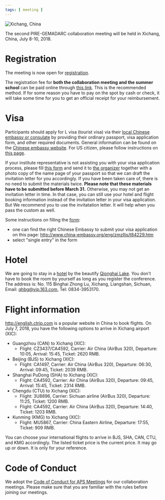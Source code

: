 ```yaml
---
tags: [ meeting ]
---
```


![Xichang, China](https://drive.google.com/uc?id=1LlOecTJfrjyPGYUeNNYadbR0tiThvAIR)

The second PIRE-GEMADARC collaboration meeting will be held in Xichang, China, July 8-10, 2018.

# Registration

The meeting is now open for [registration](https://goo.gl/forms/FD5tCYE1MTWbSd753).

The registration fee for **both the collaboration meeting and the summer school** can be paid online through [this link](http://www.coyotestore.usd.edu/category-s/101.htm). This is the recommended method. If for some reason you have to pay on the spot by cash or check, it will take some time for you to get an official receipt for your reimbursement.

# Visa

Participants should apply for L visa (tourist visa) via their [local Chinese embassy or consulate](http://www.china-embassy.org/eng/zmzlljs/t84229.htm) by providing their ordinary passport, visa application form, and other required documents. General information can be found on the [Chinese embassy website](http://www.china-embassy.org/eng/visas/hrsq/). For US citizen, please follow instructions on [this page](http://www.visaexpress.net/china/chinatouristvisa.htm).

If your institute representative is not assisting you with your visa application process, please fill [this form](https://drive.google.com/file/d/12krTqy9auMr03SI4vr65woqvKTOKWOWh/view?usp=sharing) and send it to [the organizer](mailto:Dongming.Mei@usd.edu) together with a photo copy of the name page of your passport so that we can draft the invitation letter for you accordingly. If you have been taken care of, there is no need to submit the materials twice. **Please note that these materials have to be submitted before March 31.** Otherwise, you may not get an invitation letter in time. In that case, you can still use your hotel and flight booking information instead of the invitation letter in your visa application. But We recommend you to use the invitatation letter. It will help when you pass the custom as well.

Some instructions on filling the [form](https://drive.google.com/file/d/12krTqy9auMr03SI4vr65woqvKTOKWOWh/view?usp=sharing):

- one can find the right Chinese Embassy to submit your visa application on this page: <http://www.china-embassy.org/eng/zmzlljs/t84229.htm>
- select "single entry" in the form

# Hotel
We are going to stay in a [hotel](http://www.xcqhhotel.com/) by the beautify [Qionghai Lake](https://www.tripadvisor.com/Attraction_Review-g776958-d1372939-Reviews-Qionghai_Lake-Xichang_Sichuan.html). You don't have to book the room by yourself as long as you register the conference. The address is: No. 115 Binghai Zhong Lu, Xichang, Liangshan, Sichuan, Email: qhbg@vip.163.com, Tel: 0834-3953170.


# Flight information

<http://english.ctrip.com> is a popular website in China to book flights. On July 7, 2018, you have the following options to arrive in Xichang airport (XIC):
* Guangzhou (CAN) to Xichang (XIC):
  * Flight: CZ3437/CA4592, Carrier: Air China (AirBus 320), Departure: 10:05, Arrival: 15:45, Ticket: 2620 RMB.
* Beijing (BJS) to Xichang (XIC):
  * Flight: CA1497, Carrier: Air China (AirBus 320), Departure: 06:30, Arrival: 09:45, Ticket: 2039 RMB.
* Shanghai PuDong (SHA) to Xichang (XIC):
  * Flight: CA4592, Carrier: Air China (AirBus 320), Departure: 09:45, Arrival: 15:45, Ticket: 2314 RMB.
* Chengdu (CTU) to Xichang (XIC):
  * Flight: 3U8896, Carrier: Sichuan airline (AirBus 320), Departure: 11:25, Ticket: 1200 RMB.
  * Flight: CA4592, Carrier: Air China (AirBus 320), Departure: 14:40, Ticket: 1203 RMB.
* Kunming (KMG) to Xichang (XIC):
  * Flight: MU5867, Carrier: China Eastern Airline, Departure: 17:55, Ticket: 909 RMB.

You can choose your international flights to arrive in BJS, SHA, CAN, CTU, and KMG accordingly. The listed ticket price is the current price. It may go up or down. It is only for your reference.

# Code of Conduct

We adopt the [Code of Conduct for APS Meetings](https://www.aps.org/meetings/policies/code-conduct.cfm) for our collaboration meetings. Please make sure that you are familiar with the rules before joining our meetings.
